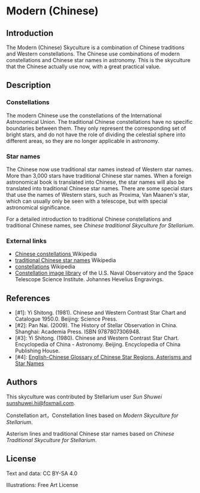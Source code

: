 # Modern (Chinese)

## Introduction

The Modern (Chinese) Skyculture is a combination of Chinese traditions and Western constellations. The Chinese use combinations of modern constellations and Chinese star names in astronomy. This is the skyculture that the Chinese actually use now, with a great practical value.

## Description

### Constellations

The modern Chinese use the constellations of the International Astronomical Union. The traditional Chinese constellations have no specific boundaries between them. They only represent the corresponding set of bright stars, and do not have the role of dividing the celestial sphere into different areas, so they are no longer applicable in astronomy.

### Star names

The Chinese now use traditional star names instead of Western star names. More than 3,000 stars have traditional Chinese star names. When a foreign astronomical book is translated into Chinese, the star names will also be translated into traditional Chinese star names. There are some special stars that use the names of Western stars, such as Proxima, Van Maanen's star, which can usually only be seen with a telescope, but with special astronomical significance.

For a detailed introduction to traditional Chinese constellations and traditional Chinese names, see *Chinese traditional Skyculture for Stellarium*.

### External links

 - [Chinese constellations ](http://en.wikipedia.org/wiki/Chinese_constellations) Wikipedia
 - [traditional Chinese star names](https://en.wikipedia.org/wiki/Traditional_Chinese_star_names) Wikipedia
 - [constellations](http://en.wikipedia.org/wiki/Constellation) Wikipedia
 - [Constellation image library](http://hubblesource.stsci.edu/sources/illustrations/constellations/) of the U.S. Naval Observatory and the Space Telescope Science Institute. Johannes Hevelius Engravings.

## References

 - [#1]: Yi Shitong. (1981). Chinese and Western Contrast Star Chart and Catalogue 1950.0. Beijing: Science Press.
 - [#2]: Pan Nai. (2009). The History of Stellar Observation in China. Shanghai: Academia Press. ISBN 9787807306948.
 - [#3]: Yi Shitong. (1980). Chinese and Western Contrast Star Chart. Encyclopedia of China - Astronomy. Beijing. Encyclopedia of China Publishing House.
 - [#4]: [English-Chinese Glossary of Chinese Star Regions, Asterisms and Star Names](http://www.lcsd.gov.hk/CE/Museum/Space/zh_CN/web/spm/starshine/resources/constemyth/glossary.html)

## Authors

This skyculture was contributed by Stellarium user *Sun Shuwei* [sunshuwei.hi@foxmail.com](mailto:sunshuwei.hi@foxmail.com).

Constellation art，Constellation lines based on *Modern Skyculture for Stellarium*.

Asterism lines and traditional Chinese star names based on *Chinese Traditional Skyculture for Stellarium*.

## License

Text and data: CC BY-SA 4.0

Illustrations: Free Art License
